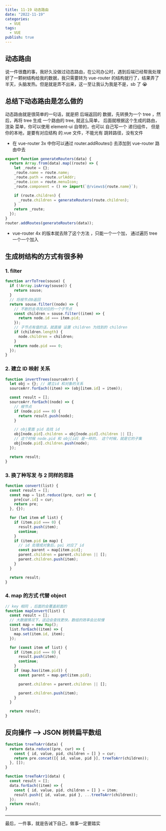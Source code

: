 ```yaml
---
title: 11-19 动态路由
date: "2022-11-19"
categories:
  - VUE
tags:
  - VUE
publish: true
---
```


## 动态路由

说一件很蠢的事，我好久没做过动态路由，在公司办公时，遇到后端已经帮我处理好了一颗树结构给我的数据，我只需要转为 vue-router 的结构就行了，结果弄了半天，头脑发热。但是就是弄不出来，这一至让我认为我是不是，sb 了 😭

## 总结下动态路由是怎么做的

动态路由就是很简单的一句话，就是把 后端返回的 数据，先转换为一个 tree ，然后，再将 tree 生成 一个路由的 tree, 就这么简单，
后面就根据这个生成的路由，渲染 菜单，你可以使用 element-ui 自带的，也可以 自己写一个 递归组件， 但是你的本地，是要有对应结构 的.vue 文件，不能光有 跳转路径，没有文件

- 在 vue-router 3x 中你可以通过 router.addRoutes() 去添加到 vue-router 路由中去

```js
export function generateRouters(data) {
  return Array.from(data).map((route) => {
    let _route = {};
    _route.name = route.name;
    _route.path = route.urlAddr;
    _route.icon = route.menuIcon;
    _route.component = () => import(`@/views${route.name}`);

    if (route.children) {
      _route.children = generateRouters(route.children);
    }
    return _route;
  });
}
router.addRoutes(generateRouters(data));
```

- vue-router 4x 的版本就去除了这个方法 ，只能一个一个加， 通过遍历 tree 一个一个加入

## 生成树结构的方式有很多种

### 1. filter

```js
function arrToTree(souse) {
  if (!Array.isArray(souse)) {
    return souse;
  }
  // 将根节点0返回
  return souse.filter((node) => {
    // 不断的去寻找对应的一个子节点
    const children = souse.filter((item) => {
      return node.id === item.pid;
    });
    // 子节点有值的话，就直接 设置 children 为找到的 children
    if (children.length) {
      node.children = children;
    }
    return node.pid === 0;
  });
}
```

### 2. 建立 ID 映射 关系

```js
function invertTrees(sourceArr) {
  let obj = {}; // 建立id 和对象的关系
  sourceArr.forEach((item) => (obj[item.id] = item));

  const result = [];
  sourceArr.forEach((node) => {
    // 根节点
    if (node.pid === 0) {
      return result.push(node);
    }

    // obj里面 pid 去找 id
    obj[node.pid].children = obj[node.pid].children || [];
    // 这个时候 node.pid 和 obj[id] 是一样的， 这个时候，就是它的子集
    obj[node.pid].children.push(node);
  });

  return result;
}
```

### 3. 换了种写发 与 2 同样的思路

```js
function convert(list) {
  const result = [];
  const map = list.reduce((pre, cur) => {
    pre[cur.id] = cur;
    return pre;
  }, {});

  for (let item of list) {
    if (item.pid === 0) {
      result.push(item);
      continue;
    }
    if (item.pid in map) {
      // id 处理成对象后，pai 对应了 id
      const parent = map[item.pid];
      parent.children = parent.children || [];
      parent.children.push(item);
    }
  }

  return result;
}
```

### 4. map 的方式 代替 object

```js
// key 相同 ，后面的会覆盖前面的
function mapConvert(list) {
  const result = [];
  // 大数据情况下，这边会查找更快，数组的效率会比较慢
  const map = new Map();
  list.forEach((item) => {
    map.set(item.id, item);
  });

  for (const item of list) {
    if (item.pid === 0) {
      result.push(item);
      continue;
    }
    if (map.has(item.pid)) {
      const parent = map.get(item.pid);

      parent.children = parent.children || [];

      parent.children.push(item);
    }
  }

  return result;
}
```

## 反向操作 --> JSON 树转扁平数组

```js
function treeToArr(data) {
  return data.reduce((pre, cur) => {
    const { id, value, pid, children = [] } = cur;
    return pre.concat([{ id, value, pid }], treeToArr(children));
  }, []);
}
```

```js
function treeToArr1(data) {
  const result = [];
  data.forEach((item) => {
    const { id, value, pid, children = [] } = item;
    result.push({ id, value, pid }, ...treeToArr(children));
  });
  return result;
}
```

---

最后，一件事，就是告诫下自己，做事一定要踏实
